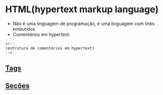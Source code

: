 <!--
https://app.skule.com.br
-->
# HTML(hypertext markup language)
- Não é uma linguagem de programação, é uma linguagem com links embutidos
- Comentários em hypertext:
```
<!--
(estrutura de comentários em hypertext)
-->
```

## [Tags](HTML/Tags.md)
## [Seções](HTML/Secoes.md)